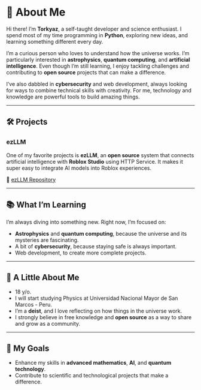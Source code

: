 # 🌌 About Me  

Hi there! I’m **Torkyaz**, a self-taught developer and science enthusiast. I spend most of my time programming in **Python**, exploring new ideas, and learning something different every day.  

I’m a curious person who loves to understand how the universe works. I’m particularly interested in **astrophysics**, **quantum computing**, and **artificial intelligence**. Even though I’m still learning, I enjoy tackling challenges and contributing to **open source** projects that can make a difference.  

I’ve also dabbled in **cybersecurity** and web development, always looking for ways to combine technical skills with creativity. For me, technology and knowledge are powerful tools to build amazing things.  

---

## 🛠️ Projects  
### ezLLM  
One of my favorite projects is **ezLLM**, an **open source** system that connects artificial intelligence with **Roblox Studio** using HTTP Service. It makes it super easy to integrate AI models into Roblox experiences.  

🔗 [ezLLM Repository](https://github.com/torkyaz/ezLLM)  

---

## 📚 What I’m Learning  
I’m always diving into something new. Right now, I’m focused on:  
- **Astrophysics** and **quantum computing**, because the universe and its mysteries are fascinating.  
- A bit of **cybersecurity**, because staying safe is always important.  
- Web development, to create more complete projects.  

---

## 🌟 A Little About Me  
- 18 y/o.
- I will start studying Physics at Universidad Nacional Mayor de San Marcos - Peru.
- I’m a **deist**, and I love reflecting on how things in the universe work.  
- I strongly believe in free knowledge and **open source** as a way to share and grow as a community.  

---

## 🚀 My Goals  
- Enhance my skills in **advanced mathematics**, **AI**, and **quantum technology**.  
- Contribute to scientific and technological projects that make a difference.   

